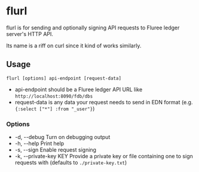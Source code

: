 # flurl

flurl is for sending and optionally signing API requests to Fluree ledger server's HTTP API.

Its name is a riff on curl since it kind of works similarly.

## Usage

`flurl [options] api-endpoint [request-data]`

 - api-endpoint should be a Fluree ledger API URL like `http://localhost:8090/fdb/dbs`
 - request-data is any data your request needs to send in EDN format (e.g. `{:select ["*"] :from "_user"}`)

### Options
 - -d, --debug           Turn on debugging output
 - -h, --help            Print help
 - -s, --sign            Enable request signing
 - -k, --private-key KEY Provide a private key or file containing one to sign requests with (defaults to `./private-key.txt`)
